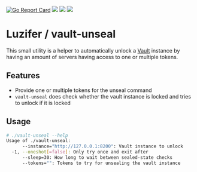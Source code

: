 [![Go Report Card](https://goreportcard.com/badge/github.com/Luzifer/vault-unseal)](https://goreportcard.com/report/github.com/Luzifer/vault-unseal)
![](https://badges.fyi/github/license/Luzifer/vault-unseal)
![](https://badges.fyi/github/downloads/Luzifer/vault-unseal)
![](https://badges.fyi/github/latest-release/Luzifer/vault-unseal)

# Luzifer / vault-unseal

This small utility is a helper to automatically unlock a [Vault](https://www.vaultproject.io/) instance by having an amount of servers having access to one or multiple tokens.

## Features

- Provide one or multiple tokens for the unseal command
- `vault-unseal` does check whether the vault instance is locked and tries to unlock if it is locked

## Usage

```bash
# ./vault-unseal --help
Usage of ./vault-unseal:
      --instance="http://127.0.0.1:8200": Vault instance to unlock
  -1, --oneshot[=false]: Only try once and exit after
      --sleep=30: How long to wait between sealed-state checks
      --tokens="": Tokens to try for unsealing the vault instance
```
